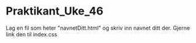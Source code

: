 # Praktikant_Uke_46
Lag en fil som heter "navnetDitt.html" og skriv inn navnet ditt der.
Gjerne link den til index.css